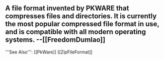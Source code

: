 A file format invented by PKWARE that compresses files and directories. It is currently the most popular compressed file format in use, and is compatible with all modern operating systems. --[[FreedomDumlao]]
----
'''See Also''': [[PkWare]] [[ZipFileFormat]]
